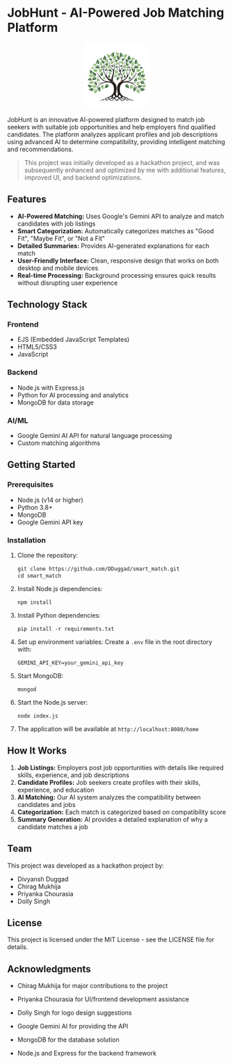 # JobHunt - AI-Powered Job Matching Platform

<p align="center">
  <img src="https://raw.githubusercontent.com/DDuggad/smart_match/refs/heads/main/treeeeeeeeeeee.png" alt="JobHunt Logo" width="150">
</p>

JobHunt is an innovative AI-powered platform designed to match job seekers with suitable job opportunities and help employers find qualified candidates. The platform analyzes applicant profiles and job descriptions using advanced AI to determine compatibility, providing intelligent matching and recommendations.

> This project was initially developed as a hackathon project, and was subsequently enhanced and optimized by me with additional features, improved UI, and backend optimizations.

## Features

- **AI-Powered Matching:** Uses Google's Gemini API to analyze and match candidates with job listings
- **Smart Categorization:** Automatically categorizes matches as "Good Fit", "Maybe Fit", or "Not a Fit"
- **Detailed Summaries:** Provides AI-generated explanations for each match
- **User-Friendly Interface:** Clean, responsive design that works on both desktop and mobile devices
- **Real-time Processing:** Background processing ensures quick results without disrupting user experience

## Technology Stack

### Frontend
- EJS (Embedded JavaScript Templates)
- HTML5/CSS3
- JavaScript

### Backend
- Node.js with Express.js
- Python for AI processing and analytics
- MongoDB for data storage

### AI/ML
- Google Gemini AI API for natural language processing
- Custom matching algorithms

## Getting Started

### Prerequisites
- Node.js (v14 or higher)
- Python 3.8+
- MongoDB
- Google Gemini API key

### Installation

1. Clone the repository:
   ```
   git clone https://github.com/DDuggad/smart_match.git
   cd smart_match
   ```

2. Install Node.js dependencies:
   ```
   npm install
   ```

3. Install Python dependencies:
   ```
   pip install -r requirements.txt
   ```

4. Set up environment variables:
   Create a `.env` file in the root directory with:
   ```
   GEMINI_API_KEY=your_gemini_api_key
   ```

5. Start MongoDB:
   ```
   mongod
   ```

6. Start the Node.js server:
   ```
   node index.js
   ```

7. The application will be available at `http://localhost:8080/home`

## How It Works

1. **Job Listings:** Employers post job opportunities with details like required skills, experience, and job descriptions
2. **Candidate Profiles:** Job seekers create profiles with their skills, experience, and education
3. **AI Matching:** Our AI system analyzes the compatibility between candidates and jobs
4. **Categorization:** Each match is categorized based on compatibility score
5. **Summary Generation:** AI provides a detailed explanation of why a candidate matches a job

## Team

This project was developed as a hackathon project by:

- Divyansh Duggad
- Chirag Mukhija
- Priyanka Chourasia
- Dolly Singh

## License

This project is licensed under the MIT License - see the LICENSE file for details.

## Acknowledgments

- Chirag Mukhija for major contributions to the project
- Priyanka Chourasia for UI/frontend development assistance
- Dolly Singh for logo design suggestions

- Google Gemini AI for providing the API
- MongoDB for the database solution
- Node.js and Express for the backend framework
